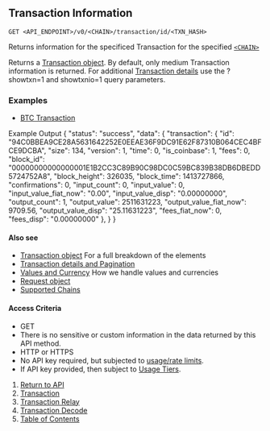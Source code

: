 ## Transaction Information

    GET <API_ENDPOINT>/v0/<CHAIN>/transaction/id/<TXN_HASH>

Returns information for the specificed Transaction for the specified [`<CHAIN>`](../../notes/chains/)

Returns a [Transaction object](../transactionobject/). By default, only medium Transaction information is returned. For additional [Transaction details](../../notes/detail-and-pagination/) use the
?showtxn=1 and showtxnio=1 query parameters. 

### Examples
* [BTC Transaction](https://api.blockstrap.com/v0/btc/transaction/id/94C0BBEA9CE28A5631642252E0EEAE36F9DC91E62F87310B064CEC4BFCE9DCBA?prettyprint=1)


Example Output
    {
        "status": "success",
        "data": {
            "transaction": {
                "id": "94C0BBEA9CE28A5631642252E0EEAE36F9DC91E62F87310B064CEC4BFCE9DCBA",
                "size": 134,
                "version": 1,
                "time": 0,
                "is_coinbase": 1,
                "fees": 0,
                "block_id": "00000000000000001E1B2CC3C89B90C98DC0C59BC839B38DB6DBEDD5724752A8",
                "block_height": 326035,
                "block_time": 1413727866,
                "confirmations": 0,
                "input_count": 0,
                "input_value": 0,
                "input_value_fiat_now": "0.00",
                "input_value_disp": "0.00000000",
                "output_count": 1,
                "output_value": 2511631223,
                "output_value_fiat_now": 9709.56,
                "output_value_disp": "25.11631223",
                "fees_fiat_now": 0,
                "fees_disp": "0.00000000"
            },
        }
    }

#### Also see
* [Transaction object](../transactionobject/) For a full breakdown of the elements
* [Transaction details and Pagination](../../notes/detail-and-pagination/)
* [Values and Currency](../../notes/values-and-currencies/) How we handle values and currencies
* [Request object](../../notes/requestobject/)
* [Supported Chains](../../notes/chains/)

#### Access Criteria
* GET
* There is no sensitive or custom information in the data returned by this API method.
* HTTP or HTTPS
* No API key required, but subjected to [usage/rate limits](../../notes/limits-and-tiers/).
* If API key provided, then subject to [Usage Tiers](../../notes/limits-and-tiers/).


1. [Return to API](../../../)
1. [Transaction](../transaction/)
1. [Transaction Relay](../transaction-relay/)
1. [Transaction Decode](../transaction-decode/)
1. [Table of Contents](../../../../../)